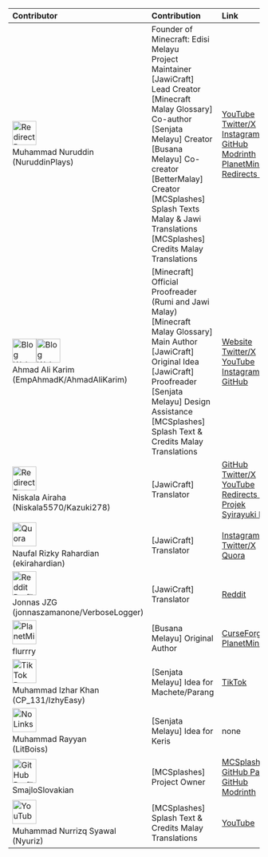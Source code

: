 | Contributor | Contribution | Link |
| :--- | :--- | :--- |
|<a href="https://bit.ly/NuruddinPlays"><img title="Redirect Page" src="https://github.com/Minecraft-EdisiMelayu/MCEM-Wiki/assets/77572972/f30d9b44-4579-473e-ba28-5cdee312e2eb" width="48"><a/><br />Muhammad Nuruddin<br />(NuruddinPlays) | Founder of Minecraft: Edisi Melayu<br />Project Maintainer<br />[JawiCraft] Lead Creator<br />[Minecraft Malay Glossary] Co-author<br />[Senjata Melayu] Creator<br />[Busana Melayu] Co-creator<br />[BetterMalay] Creator<br />[MCSplashes] Splash Texts Malay & Jawi Translations<br />[MCSplashes] Credits Malay Translations | [YouTube](https://youtube.com/@NuruddinPlays)<br>[Twitter/X](https://twitter.com/NuruddinPlays)<br>[Instagram](https://instagram.com/@nuruddinplays)<br>[GitHub](https://github.com/NuruddinPlays)<br>[Modrinth](https://modrinth.com/user/NuruddinPlays)<br>[PlanetMinecraft](https://www.planetminecraft.com/member/nuruddinplays/)<br>[Redirects Page](https://bit.ly/NuruddinPlays) |
|<a href="https://ahmadalikarim.com"><img src="https://github.com/Minecraft-EdisiMelayu/MCEM-Wiki/assets/77572972/2bbdb974-7f63-4dd9-8071-920d014c303b" title="Blog Website" width="48"><img src="https://github.com/Minecraft-EdisiMelayu/MCEM-Wiki/assets/77572972/1c65cca8-5bf6-4893-88e6-9cbc86e2998e" title="Blog Website" width="48"><a/><br />Ahmad Ali Karim<br />(EmpAhmadK/AhmadAliKarim) | [Minecraft] Official Proofreader (Rumi and Jawi Malay)<br />[Minecraft Malay Glossary] Main Author<br />[JawiCraft] Original Idea<br />[JawiCraft] Proofreader<br />[Senjata Melayu] Design Assistance<br />[MCSplashes] Splash Text & Credits Malay Translations<br />  | [Website](https://ahmadalikarim.com/)<br />[Twitter/X](https://twitter.com/ahmadalikarim12)<br />[YouTube](https://www.youtube.com/@AhmadAliKarimOfficial)<br />[Instagram](https://instagram.com/ahmadalikarimofficial)<br />[GitHub](https://github.com/EmpAhmadK) |
|<a href="https://www.niskala.my.eu.org/"><img src="https://github.com/Minecraft-EdisiMelayu/MCEM-Wiki/assets/77572972/bc13422e-ea2c-4690-8017-78cc307f2909" title="Redirect Page" width="48"><a/><br />Niskala Airaha<br />(Niskala5570/Kazuki278) | [JawiCraft] Translator | [GitHub](https://github.com/Niskala5570)<br />[Twitter/X](https://twitter.com/niskala5570)<br />[YouTube](https://youtube.com/@niskala5570)<br />[Redirects Page](https://www.niskala.my.eu.org/)<br />[Projek Syirayuki Page](https://www.syirayuki.my.eu.org) |
|<a href="https://www.quora.com/profile/Naufal-Rizky-Rahardian-نوفل-رزقي-راهرديان"><img title="Quora" src="https://github.com/Minecraft-EdisiMelayu/MCEM-Wiki/assets/77572972/814b959c-7fd2-4ba5-8c83-d7bf058987b0" width="48"><a/><br />Naufal Rizky Rahardian<br />(ekirahardian) | [JawiCraft] Translator | [Instagram](https://www.instagram.com/eki_rahardian/)<br />[Twitter/X](https://twitter.com/eki_rahardian)<br />[Quora](https://www.quora.com/profile/Naufal-Rizky-Rahardian-نوفل-رزقي-راهرديان) |
|<a href="https://www.reddit.com/user/VerboseLogger/"><img title="Reddit Profile" src="https://github.com/Minecraft-EdisiMelayu/MCEM-Wiki/assets/77572972/f4b44317-9f24-4ff2-889f-c24de593e5b2" width="48"><a/><br />Jonnas JZG<br />(jonnaszamanone/VerboseLogger) | [JawiCraft] Translator | [Reddit](https://www.reddit.com/user/VerboseLogger/) |
|<a href="https://www.planetminecraft.com/member/flurrry/"><img title="PlanetMinecraft Page" src="https://github.com/Minecraft-EdisiMelayu/MCEM-Wiki/assets/77572972/1ee5b8c8-5f50-4ca1-b22b-fb0b125dec2f" width="48"><a/><br />flurrry | [Busana Melayu] Original Author | [CurseForge](https://www.curseforge.com/members/flurrrrrrrry/projects)<br />[PlanetMinecraft](https://www.planetminecraft.com/member/flurrry/) |
|<a href="https://www.tiktok.com/@izhyeasy"><img src="https://github.com/Minecraft-EdisiMelayu/MCEM-Wiki/assets/77572972/f60fee21-54c6-4ef8-aa8f-08b4dfc7fdea" title="TikTok Page" width="48"><a/><br />Muhammad Izhar Khan<br />(CP_131/IzhyEasy) | [Senjata Melayu] Idea for Machete/Parang | [TikTok](https://www.tiktok.com/@izhyeasy) |
|<a href="https://github.com/Minecraft-EdisiMelayu/MCEM-Wiki/wiki/MCEM-‐-Credits/"><img src="https://github.com/Minecraft-EdisiMelayu/MCEM-Wiki/assets/77572972/052741c2-555d-4adc-ad8e-5c6ecfeefc5e" title="No Links" width="48"><a/><br />Muhammad Rayyan<br />(LitBoiss) | [Senjata Melayu] Idea for Keris | none |
|<a href="https://github.com/SmajloSlovakian"><img title="GitHub Profile" src="https://avatars.githubusercontent.com/u/16209307?v=4" width="48"><a/><br />SmajloSlovakian | [MCSplashes] Project Owner | [MCSplashes GitHub Page](https://github.com/SmajloSlovakian/MinecraftSplashTextTranslation)<br />[GitHub](https://github.com/SmajloSlovakian)<br />[Modrinth](https://modrinth.com/user/SmajloSlovakian) |
|<a href="https://www.youtube.com/@nurrizq7521"><img title="YouTube channel" src="https://github.com/Minecraft-EdisiMelayu/MCEM-Wiki/assets/77572972/771be72b-1b11-49ce-aefa-2d3997d06e5d" width="48"><a/><br />Muhammad Nurrizq Syawal<br />(Nyuriz) | [MCSplashes] Splash Text & Credits Malay Translations | [YouTube](https://www.youtube.com/@nurrizq7521) |